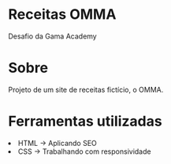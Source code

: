 # Receitas OMMA

Desafio da Gama Academy 

# Sobre

Projeto de um site de receitas fictício, o OMMA.

# Ferramentas utilizadas

 <li> HTML -> Aplicando SEO
 <li> CSS -> Trabalhando com responsividade
